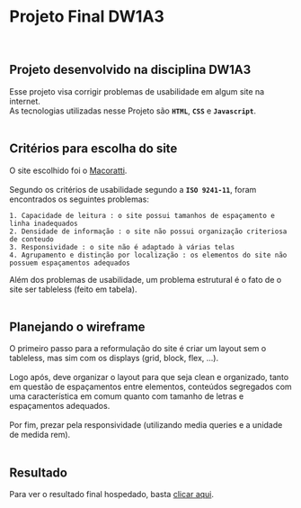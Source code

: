 # Projeto Final DW1A3

<br>

## Projeto desenvolvido na disciplina DW1A3

Esse projeto visa corrigir problemas de usabilidade em algum site na internet.
<br>
As tecnologias utilizadas nesse Projeto são **`HTML`**, **`CSS`** e **`Javascript`**.
<br>
<br>

## Critérios para escolha do site

O site escolhido foi o [Macoratti](http://www.macoratti.net/Default.aspx).
<br>
<br>
Segundo os critérios de usabilidade segundo a **`ISO 9241-11`**, foram encontrados os seguintes problemas:
```
1. Capacidade de leitura : o site possui tamanhos de espaçamento e linha inadequados
2. Densidade de informação : o site não possui organização criteriosa de conteudo
3. Responsividade : o site não é adaptado à várias telas
4. Agrupamento e distinção por localização : os elementos do site não possuem espaçamentos adequados
```
Além dos problemas de usabilidade, um problema estrutural é o fato de o site ser tableless (feito em tabela).
<br>
<br>

## Planejando o wireframe

O primeiro passo para a reformulação do site é criar um layout sem o tableless, mas sim com os displays (grid, block, flex, ...). 
<br>
<br>
Logo após, deve organizar o layout para que seja clean e organizado, tanto em questão de espaçamentos entre elementos, conteúdos segregados com uma característica em comum quanto com tamanho de letras e espaçamentos adequados. 
<br>
<br>
Por fim, prezar pela responsividade (utilizando media queries e a unidade de medida rem).
<br>
<br>

## Resultado

Para ver o resultado final hospedado, basta [clicar aqui](https://leonarita.github.io/ProjetoDW1A3/).


